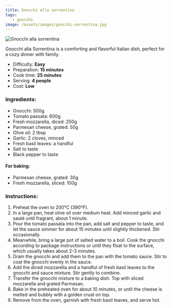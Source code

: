 ```yaml
---
title: Gnocchi alla sorrentina
tags: 
   - gnocchi
image: /assets/images/gnocchi-sorrentina.jpg
---
```


![Gnocchi alla sorrentina](/assets/images/gnocchi-sorrrentina.jpg)

Gnocchi alla Sorrentina is a comforting and flavorful Italian dish, perfect for a cozy dinner with family.

*   Difficulty: **Easy**
*   Preparation: **15 minutes**
*   Cook time: **25 minutes**
*   Serving: **4 people**
*   Cost: **Low**

### Ingredients:

*   Gnocchi: 500g
*   Tomato passata: 600g
*   Fresh mozzarella, diced: 250g
*   Parmesan cheese, grated: 50g
*   Olive oil: 2 tbsp
*   Garlic: 2 cloves, minced
*   Fresh basil leaves: a handful
*   Salt to taste
*   Black pepper to taste

#### For baking:

*   Parmesan cheese, grated: 30g
*   Fresh mozzarella, sliced: 100g

### Instructions:

1.  Preheat the oven to 200°C (390°F).
2.  In a large pan, heat olive oil over medium heat. Add minced garlic and sauté until fragrant, about 1 minute.
3.  Pour the tomato passata into the pan, add salt and pepper to taste, and let the sauce simmer for about 15 minutes until slightly thickened. Stir occasionally.
4.  Meanwhile, bring a large pot of salted water to a boil. Cook the gnocchi according to package instructions or until they float to the surface, which usually takes about 2-3 minutes.
5.  Drain the gnocchi and add them to the pan with the tomato sauce. Stir to coat the gnocchi evenly in the sauce.
6.  Add the diced mozzarella and a handful of fresh basil leaves to the gnocchi and sauce mixture. Stir gently to combine.
7.  Transfer the gnocchi mixture to a baking dish. Top with sliced mozzarella and grated Parmesan.
8.  Bake in the preheated oven for about 10 minutes, or until the cheese is melted and bubbly with a golden crust on top.
9.  Remove from the oven, garnish with fresh basil leaves, and serve hot.

